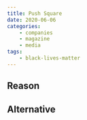 ```yaml
---
title: Push Square
date: 2020-06-06
categories:
    - companies
    - magazine
    - media
tags:
    - black-lives-matter
---
```


## Reason


## Alternative

